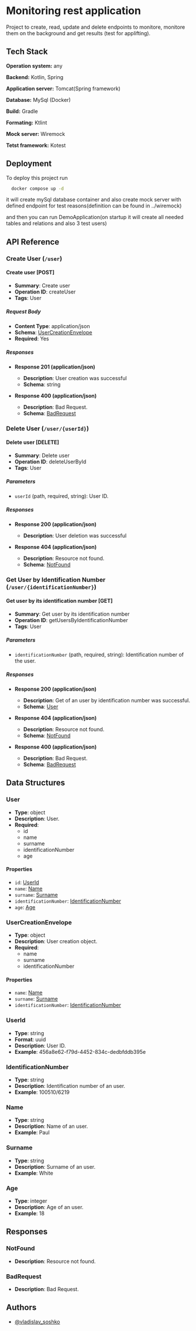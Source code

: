 
# Monitoring rest application
Project to create, read, update and delete endpoints to monitore, monitore them on the background and get results (test for applifting).




## Tech Stack

**Operation system:** any 

**Backend:** Kotlin, Spring

**Application server:** Tomcat(Spring framework)

**Database:** MySql (Docker)

**Build:** Gradle

**Formating:** Ktlint

**Mock server:** Wiremock

**Tetst framework:** Kotest

## Deployment

To deploy this project run

```bash
  docker compose up -d
```
it will create mySql database container and also create mock server with defined endpoint for test reasons(definition can be found in ../wiremock)

and then you can run DemoApplication(on startup it will create all needed tables and relations and also 3 test users) 


## API Reference

### Create User (`/user`)

#### Create user [POST]

- **Summary**: Create user
- **Operation ID**: createUser
- **Tags**: User

##### Request Body

- **Content Type**: application/json
- **Schema**: [UserCreationEnvelope](#usercreationenvelope)
- **Required**: Yes

##### Responses

- **Response 201 (application/json)**

    - **Description**: User creation was successful
    - **Schema**: string

- **Response 400 (application/json)**

    - **Description**: Bad Request.
    - **Schema**: [BadRequest](#badrequest)

### Delete User (`/user/{userId}`)

#### Delete user [DELETE]

- **Summary**: Delete user
- **Operation ID**: deleteUserById
- **Tags**: User

##### Parameters

- `userId` (path, required, string): User ID.

##### Responses

- **Response 200 (application/json)**

    - **Description**: User deletion was successful

- **Response 404 (application/json)**

    - **Description**: Resource not found.
    - **Schema**: [NotFound](#notfound)
 
### Get User by Identification Number (`/user/{identificationNumber}`)

#### Get user by its identification number [GET]

- **Summary**: Get user by its identification number
- **Operation ID**: getUsersByIdentificationNumber
- **Tags**: User

##### Parameters

- `identificationNumber` (path, required, string): Identification number of the user.

##### Responses

- **Response 200 (application/json)**

    - **Description**: Get of an user by identification number was successful.
    - **Schema**: [User](#user)

- **Response 404 (application/json)**

    - **Description**: Resource not found.
    - **Schema**: [NotFound](#notfound)

- **Response 400 (application/json)**

    - **Description**: Bad Request.
    - **Schema**: [BadRequest](#badrequest)

## Data Structures

### User

- **Type**: object
- **Description**: User.
- **Required**:
  - id
  - name
  - surname
  - identificationNumber
  - age

#### Properties

- `id`: [UserId](#userid)
- `name`: [Name](#name)
- `surname`: [Surname](#surname)
- `identificationNumber`: [IdentificationNumber](#identificationnumber)
- `age`: [Age](#age)

### UserCreationEnvelope

- **Type**: object
- **Description**: User creation object.
- **Required**:
  - name
  - surname
  - identificationNumber

#### Properties

- `name`: [Name](#name)
- `surname`: [Surname](#surname)
- `identificationNumber`: [IdentificationNumber](#identificationnumber)

### UserId

- **Type**: string
- **Format**: uuid
- **Description**: User ID.
- **Example**: 456a8e62-f79d-4452-834c-dedbfddb395e

### IdentificationNumber

- **Type**: string
- **Description**: Identification number of an user.
- **Example**: 100510/6219

### Name

- **Type**: string
- **Description**: Name of an user.
- **Example**: Paul

### Surname

- **Type**: string
- **Description**: Surname of an user.
- **Example**: White

### Age

- **Type**: integer
- **Description**: Age of an user.
- **Example**: 18

## Responses

### NotFound

- **Description**: Resource not found.

### BadRequest

- **Description**: Bad Request.



## Authors

- [@vladislav_soshko](https://github.com/GreenTheSnail)

